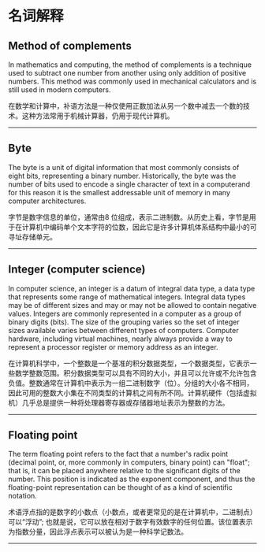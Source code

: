 # 名词解释
## Method of complements
In mathematics and computing, the method of complements is a technique used to subtract one number from another using only addition of positive numbers. This method was commonly used in mechanical calculators and is still used in modern computers.

在数学和计算中，补语方法是一种仅使用正数加法从另一个数中减去一个数的技术。这种方法常用于机械计算器，仍用于现代计算机。

---

## Byte
The byte is a unit of digital information that most commonly consists of eight bits, representing a binary number. Historically, the byte was the number of bits used to encode a single character of text in a computerand for this reason it is the smallest addressable unit of memory in many computer architectures.

字节是数字信息的单位，通常由8 位组成，表示二进制数。从历史上看，字节是用于在计算机中编码单个文本字符的位数，因此它是许多计算机体系结构中最小的可寻址存储单元。

---

## Integer (computer science)
In computer science, an integer is a datum of integral data type, a data type that represents some range of mathematical integers. Integral data types may be of different sizes and may or may not be allowed to contain negative values. Integers are commonly represented in a computer as a group of binary digits (bits). The size of the grouping varies so the set of integer sizes available varies between different types of computers. Computer hardware, including virtual machines, nearly always provide a way to represent a processor register or memory address as an integer.

   在计算机科学中，一个整数是一个基准的积分数据类型，一个数据类型，它表示一些数学整数范围。积分数据类型可以具有不同的大小，并且可以允许或不允许包含负值。整数通常在计算机中表示为一组二进制数字（位）。分组的大小各不相同，因此可用的整数大小集在不同类型的计算机之间有所不同。计算机硬件（包括虚拟机）几乎总是提供一种将处理器寄存器或存储器地址表示为整数的方法。

---

## Floating point
The term floating point refers to the fact that a number's radix point (decimal point, or, more commonly in computers, binary point) can "float"; that is, it can be placed anywhere relative to the significant digits of the number. This position is indicated as the exponent component, and thus the floating-point representation can be thought of as a kind of scientific notation.

   术语浮点指的是数字的小数点（小数点，或者更常见的是在计算机中，二进制点）可以“浮动”; 也就是说，它可以放在相对于数字有效数字的任何位置。该位置表示为指数分量，因此浮点表示可以被认为是一种科学记数法。

---

